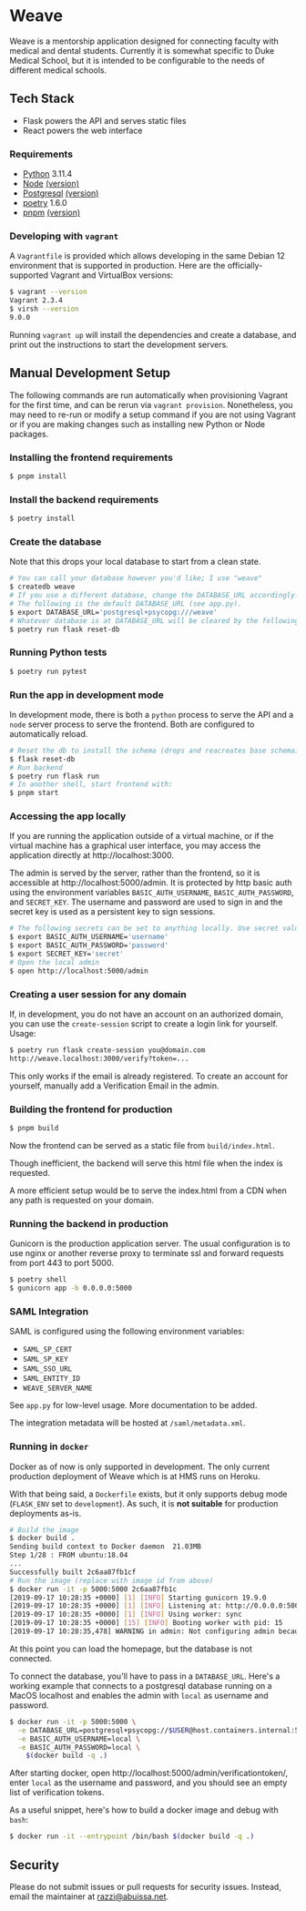 # Weave

Weave is a mentorship application designed for connecting faculty with medical and dental students.
Currently it is somewhat specific to Duke Medical School,
but it is intended to be configurable to the needs of different medical schools.

## Tech Stack

- Flask powers the API and serves static files
- React powers the web interface

### Requirements

- [Python](https://www.python.org/) 3.11.4
- [Node](https://nodejs.org/) [(version)](package.json#L4)
- [Postgresql](https://www.postgresql.org/) [(version)](tests/conftest.py#L11)
- [poetry](https://python-poetry.org/) 1.6.0
- [pnpm](https://pnpm.io/installation) [(version)](package.json#L5)

### Developing with `vagrant`

A `Vagrantfile` is provided which allows developing in the same
Debian 12 environment that is supported in production.
Here are the officially-supported Vagrant and VirtualBox versions:

```sh
$ vagrant --version
Vagrant 2.3.4
$ virsh --version
9.0.0
```

Running `vagrant up` will install the dependencies and create a database,
and print out the instructions to start the development servers.

## Manual Development Setup

The following commands are run automatically when provisioning Vagrant for the first time,
and can be rerun via `vagrant provision`. Nonetheless, you may need to re-run or modify a setup command
if you are not using Vagrant or if you are making changes such as installing new Python or Node packages.

### Installing the frontend requirements

```sh
$ pnpm install
```

### Install the backend requirements

```sh
$ poetry install
```

### Create the database

Note that this drops your local database to start from a clean state.

```sh
# You can call your database however you'd like; I use "weave"
$ createdb weave
# If you use a different database, change the DATABASE_URL accordingly.
# The following is the default DATABASE_URL (see app.py).
$ export DATABASE_URL='postgresql+psycopg:///weave'
# Whatever database is at DATABASE_URL will be cleared by the following command, so be careful!
$ poetry run flask reset-db
```

### Running Python tests

```sh
$ poetry run pytest
```

### Run the app in development mode

In development mode, there is both a `python` process to serve the API and a `node` server process to serve the frontend.
Both are configured to automatically reload.

```sh
# Reset the db to install the schema (drops and reacreates base schema)
$ flask reset-db
# Run backend
$ poetry run flask run
# In another shell, start frontend with:
$ pnpm start
```

### Accessing the app locally

If you are running the application outside of a virtual machine, or if the
virtual machine has a graphical user interface, you may access the application
directly at http://localhost:3000.

The admin is served by the server, rather than the frontend, so it is accessible at http://localhost:5000/admin.
It is protected by http basic auth using the environment variables `BASIC_AUTH_USERNAME`,
`BASIC_AUTH_PASSWORD`, and `SECRET_KEY`. The username and password are used to sign in and the secret key is used
as a persistent key to sign sessions.

```sh
# The following secrets can be set to anything locally. Use secret values in production.
$ export BASIC_AUTH_USERNAME='username'
$ export BASIC_AUTH_PASSWORD='password'
$ export SECRET_KEY='secret'
# Open the local admin
$ open http://localhost:5000/admin
```

### Creating a user session for any domain

If, in development, you do not have an account on an authorized domain, you can use the `create-session` script to create a login link for yourself. Usage:

```sh
$ poetry run flask create-session you@domain.com
http://weave.localhost:3000/verify?token=...
```

This only works if the email is already registered. To create an account for yourself, manually add a Verification Email in the admin.

### Building the frontend for production

```sh
$ pnpm build
```

Now the frontend can be served as a static file from `build/index.html`.

Though inefficient, the backend will serve this html file when the index is requested.

A more efficient setup would be to serve the index.html from a CDN when any path
is requested on your domain.

### Running the backend in production

Gunicorn is the production application server. The usual configuration is to use nginx or another reverse proxy
to terminate ssl and forward requests from port 443 to port 5000.

```sh
$ poetry shell
$ gunicorn app -b 0.0.0.0:5000
```

### SAML Integration

SAML is configured using the following environment variables:

- `SAML_SP_CERT`
- `SAML_SP_KEY`
- `SAML_SSO_URL`
- `SAML_ENTITY_ID`
- `WEAVE_SERVER_NAME`

See `app.py` for low-level usage. More documentation to be added.

The integration metadata will be hosted at `/saml/metadata.xml`.

### Running in `docker`

Docker as of now is only supported in development.
The only current production deployment of Weave which is at HMS runs on Heroku.

With that being said, a `Dockerfile` exists, but it only supports debug mode (`FLASK_ENV` set to `development`).
As such, it is **not suitable** for production deployments as-is.

```sh
# Build the image
$ docker build .
Sending build context to Docker daemon  21.03MB
Step 1/28 : FROM ubuntu:18.04
...
Successfully built 2c6aa87fb1cf
# Run the image (replace with image id from above)
$ docker run -it -p 5000:5000 2c6aa87fb1c
[2019-09-17 10:28:35 +0000] [1] [INFO] Starting gunicorn 19.9.0
[2019-09-17 10:28:35 +0000] [1] [INFO] Listening at: http://0.0.0.0:5000 (1)
[2019-09-17 10:28:35 +0000] [1] [INFO] Using worker: sync
[2019-09-17 10:28:35 +0000] [15] [INFO] Booting worker with pid: 15
[2019-09-17 10:28:35,478] WARNING in admin: Not configuring admin because BASIC_AUTH_USERNAME and BASIC_AUTH_PASSWORD are not set.
```

At this point you can load the homepage, but the database is not connected.

To connect the database, you'll have to pass in a `DATABASE_URL`. Here's a
working example that connects to a postgresql database running on a MacOS
localhost and enables the admin with `local` as username and password.

```sh
$ docker run -it -p 5000:5000 \
  -e DATABASE_URL=postgresql+psycopg://$USER@host.containers.internal:5432/weave \
  -e BASIC_AUTH_USERNAME=local \
  -e BASIC_AUTH_PASSWORD=local \
    $(docker build -q .)
```

After starting docker, open http://localhost:5000/admin/verificationtoken/, enter `local`
as the username and password, and you should see an empty list of verification tokens.

As a useful snippet, here's how to build a docker image and debug with `bash`:

```sh
$ docker run -it --entrypoint /bin/bash $(docker build -q .)
```

## Security

Please do not submit issues or pull requests for security issues. Instead, email the maintainer at razzi@abuissa.net.
